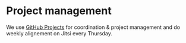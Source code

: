 # Project management

We use [GitHub Projects](https://github.com/orgs/web3privacy/projects/8) for coordination & project management and do weekly alignement on Jitsi every Thursday.

